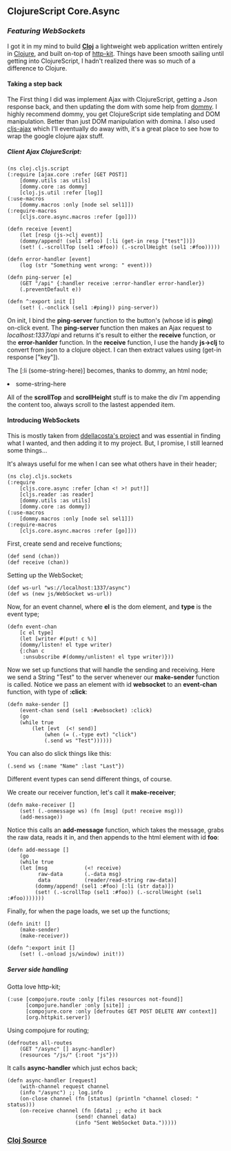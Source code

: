 ## ClojureScript Core.Async
### *Featuring WebSockets*

I got it in my mind to build **[Cloj](http://github.com/duanebester/cloj)** a lightweight web application written entirely in [Clojure](http://clojure.org), and built on-top of [http-kit](http://http-kit.org/). Things have been smooth sailing until getting into ClojureScript, I hadn't realized there was so much of a difference to Clojure. 

#### Taking a step back
The First thing I did was implement Ajax with ClojureScript, getting a Json response back, and then updating the dom with some help from [dommy](https://github.com/Prismatic/dommy). I highly recommend dommy, you get ClojureScript side templating and DOM manipulation. Better than just DOM manipulation with domina. I also used [cljs-ajax](https://github.com/yogthos/cljs-ajax) which I'll eventually do away with, it's a great place to see how to wrap the google clojure ajax stuff.

##### Client Ajax ClojureScript:

	(ns cloj.cljs.script
	(:require [ajax.core :refer [GET POST]]
		[dommy.utils :as utils]
      	[dommy.core :as dommy]
		[cloj.js.util :refer [log]]
	(:use-macros
    	[dommy.macros :only [node sel sel1]])
	(:require-macros
		[cljs.core.async.macros :refer [go]]))
	
	(defn receive [event]
	    (let [resp (js->clj event)]
        (dommy/append! (sel1 :#foo) [:li (get-in resp ["test"])])
        (set! (.-scrollTop (sel1 :#foo)) (.-scrollHeight (sel1 :#foo)))))

	(defn error-handler [event]
	    (log (str "Something went wrong: " event)))
 
	(defn ping-server [e]
	    (GET "/api" {:handler receive :error-handler error-handler})
	    (.preventDefault e))
 
	(defn ^:export init []
	    (set! (.-onclick (sel1 :#ping)) ping-server))

On init, I bind the __ping-server__ function to the button's (whose id is __ping__) on-click event. The __ping-server__ function then makes an Ajax request to _localhost:1337/api_ and returns it's result to either the __receive__ function, or the __error-hanlder__ function. In the __receive__ function, I use the handy __js->clj__ to convert from json to a clojure object. I can then extract values using (get-in response ["key"]).

The [:li (some-string-here)] becomes, thanks to dommy, an html node;
	<li>some-string-here</li>

All of the __scrollTop__ and __scrollHeight__ stuff is to make the div I'm appending the content too, always scroll to the lastest appended item.

#### Introducing WebSockets

This is mostly taken from [ddellacosta's project](https://github.com/ddellacosta/cljs-core-async-chat) and was essential in finding what I wanted, and then adding it to my project. But, I promise, I still learned some things…

It's always useful for me when I can see what others have in their header;

	(ns cloj.cljs.sockets
	(:require
		[cljs.core.async :refer [chan <! >! put!]]
		[cljs.reader :as reader]
    	[dommy.utils :as utils]
    	[dommy.core :as dommy])
	(:use-macros
    	[dommy.macros :only [node sel sel1]])
	(:require-macros
    	[cljs.core.async.macros :refer [go]]))

First, create send and receive functions;

	(def send (chan))
	(def receive (chan))
	
Setting up the WebSocket;

	(def ws-url "ws://localhost:1337/async")
	(def ws (new js/WebSocket ws-url))
	
Now, for an event channel, where __el__ is the dom element, and __type__ is the event type;

	(defn event-chan
		[c el type]
		(let [writer #(put! c %)]
    	(dommy/listen! el type writer)
    	{:chan c
     	 :unsubscribe #(dommy/unlisten! el type writer)}))

Now we set up functions that will handle the sending and receiving. Here we send a String "Test" to the server whenever our __make-sender__ function is called. Notice we pass an element with id __websocket__ to an __event-chan__ function, with type of __:click__:

	(defn make-sender []
		(event-chan send (sel1 :#websocket) :click)
		(go
		(while true
     		(let [evt  (<! send)]
       			(when (= (.-type evt) "click")
         		(.send ws "Test"))))))
         		
You can also do slick things like this:

	(.send ws {:name "Name" :last "Last"})

Different event types can send different things, of course.

We create our receiver function, let's call it __make-receiver__;

	(defn make-receiver []
		(set! (.-onmessage ws) (fn [msg] (put! receive msg)))
		(add-message))

Notice this calls an __add-message__ function, which takes the message, grabs the raw data, reads it in, and then appends to the html element with id __foo__:

	(defn add-message []
		(go
		(while true
     	(let [msg            (<! receive)
              raw-data       (.-data msg)
              data           (reader/read-string raw-data)]
       		 (dommy/append! (sel1 :#foo) [:li (str data)])
       		 (set! (.-scrollTop (sel1 :#foo)) (.-scrollHeight (sel1 :#foo)))))))
       		 
Finally, for when the page loads, we set up the functions;

	(defn init! []
		(make-sender)
		(make-receiver))

	(defn ^:export init []
		(set! (.-onload js/window) init!))
		
##### Server side handling

Gotta love http-kit;

	(:use [compojure.route :only [files resources not-found]]
		  [compojure.handler :only [site]] ; 
          [compojure.core :only [defroutes GET POST DELETE ANY context]]
          [org.httpkit.server])

Using compojure for routing;

	(defroutes all-routes
		(GET "/async" [] async-handler)
		(resources "/js/" {:root "js"}))

It calls __async-handler__ which just echos back;

	(defn async-handler [request]
    	(with-channel request channel
    	(info "/async") ;; log.info 
    	(on-close channel (fn [status] (println "channel closed: " status)))
    	(on-receive channel (fn [data] ;; echo it back
                          (send! channel data)
                          (info "Sent WebSocket Data.")))))
                          
### [Cloj Source](http://github.com/duanebester/cloj)

[title: ClojureScript Core.Async]: /
